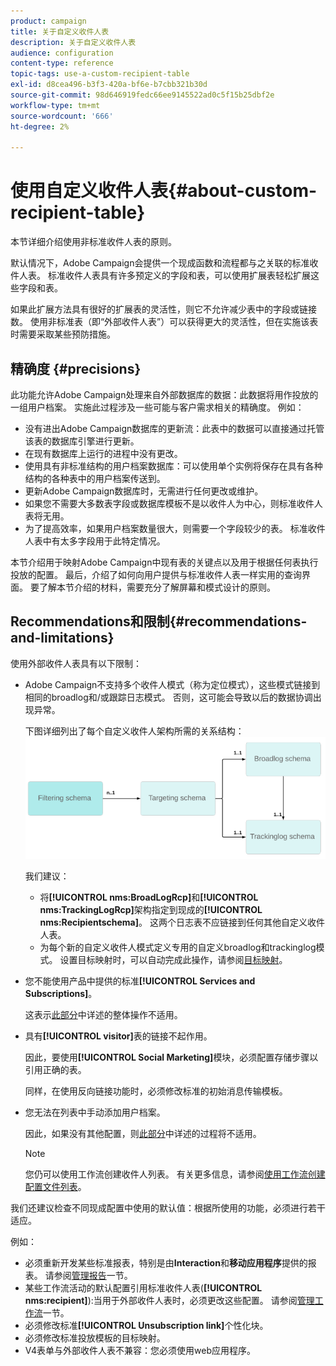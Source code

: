 ```yaml
---
product: campaign
title: 关于自定义收件人表
description: 关于自定义收件人表
audience: configuration
content-type: reference
topic-tags: use-a-custom-recipient-table
exl-id: d8cea496-b3f3-420a-bf6e-b7cbb321b30d
source-git-commit: 98d646919fedc66ee9145522ad0c5f15b25dbf2e
workflow-type: tm+mt
source-wordcount: '666'
ht-degree: 2%

---
```


# 使用自定义收件人表{#about-custom-recipient-table}

本节详细介绍使用非标准收件人表的原则。

默认情况下，Adobe Campaign会提供一个现成函数和流程都与之关联的标准收件人表。 标准收件人表具有许多预定义的字段和表，可以使用扩展表轻松扩展这些字段和表。

如果此扩展方法具有很好的扩展表的灵活性，则它不允许减少表中的字段或链接数。 使用非标准表（即“外部收件人表”）可以获得更大的灵活性，但在实施该表时需要采取某些预防措施。

## 精确度 {#precisions}

此功能允许Adobe Campaign处理来自外部数据库的数据：此数据将用作投放的一组用户档案。 实施此过程涉及一些可能与客户需求相关的精确度。 例如：

* 没有进出Adobe Campaign数据库的更新流：此表中的数据可以直接通过托管该表的数据库引擎进行更新。
* 在现有数据库上运行的进程中没有更改。
* 使用具有非标准结构的用户档案数据库：可以使用单个实例将保存在具有各种结构的各种表中的用户档案传送到。
* 更新Adobe Campaign数据库时，无需进行任何更改或维护。
* 如果您不需要大多数表字段或数据库模板不是以收件人为中心，则标准收件人表将无用。
* 为了提高效率，如果用户档案数量很大，则需要一个字段较少的表。 标准收件人表中有太多字段用于此特定情况。

本节介绍用于映射Adobe Campaign中现有表的关键点以及用于根据任何表执行投放的配置。 最后，介绍了如何向用户提供与标准收件人表一样实用的查询界面。 要了解本节介绍的材料，需要充分了解屏幕和模式设计的原则。

## Recommendations和限制{#recommendations-and-limitations}

使用外部收件人表具有以下限制：

* Adobe Campaign不支持多个收件人模式（称为定位模式），这些模式链接到相同的broadlog和/或跟踪日志模式。 否则，这可能会导致以后的数据协调出现异常。

   下图详细列出了每个自定义收件人架构所需的关系结构：
   ![](assets/custom_recipient_limitation.png)

   我们建议：

   * 将&#x200B;**[!UICONTROL nms:BroadLogRcp]**&#x200B;和&#x200B;**[!UICONTROL nms:TrackingLogRcp]**&#x200B;架构指定到现成的&#x200B;**[!UICONTROL nms:Recipientschema]**。 这两个日志表不应链接到任何其他自定义收件人表。
   * 为每个新的自定义收件人模式定义专用的自定义broadlog和trackinglog模式。 设置目标映射时，可以自动完成此操作，请参阅[目标映射](../../configuration/using/target-mapping.md)。

* 您不能使用产品中提供的标准&#x200B;**[!UICONTROL Services and Subscriptions]**。

   这表示[此部分](../../delivery/using/managing-subscriptions.md)中详述的整体操作不适用。

* 具有&#x200B;**[!UICONTROL visitor]**&#x200B;表的链接不起作用。

   因此，要使用&#x200B;**[!UICONTROL Social Marketing]**&#x200B;模块，必须配置存储步骤以引用正确的表。

   同样，在使用反向链接功能时，必须修改标准的初始消息传输模板。

* 您无法在列表中手动添加用户档案。

   因此，如果没有其他配置，则[此部分](../../platform/using/creating-and-managing-lists.md)中详述的过程将不适用。

   >[!NOTE]
   >
   >您仍可以使用工作流创建收件人列表。 有关更多信息，请参阅[使用工作流创建配置文件列表](../../configuration/using/creating-a-profile-list-with-a-workflow.md)。

我们还建议检查不同现成配置中使用的默认值：根据所使用的功能，必须进行若干适应。

例如：

* 必须重新开发某些标准报表，特别是由&#x200B;**Interaction**&#x200B;和&#x200B;**移动应用程序**&#x200B;提供的报表。 请参阅[管理报告](../../configuration/using/managing-reports.md)一节。
* 某些工作流活动的默认配置引用标准收件人表(**[!UICONTROL nms:recipient]**):当用于外部收件人表时，必须更改这些配置。 请参阅[管理工作流](../../configuration/using/managing-workflows.md)一节。
* 必须修改标准&#x200B;**[!UICONTROL Unsubscription link]**&#x200B;个性化块。
* 必须修改标准投放模板的目标映射。
* V4表单与外部收件人表不兼容：您必须使用web应用程序。
